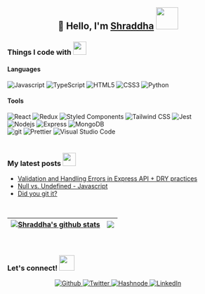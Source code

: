 <h2 align="center">
    👋 Hello,  I'm <a href="https://shraddha-shekar.netlify.app/">Shraddha</a> <img src="https://media.giphy.com/media/mGcNjsfWAjY5AEZNw6/giphy.gif" width="50">
</h2>

<h3>Things I code with <img src="https://media.giphy.com/media/WUlplcMpOCEmTGBtBW/giphy.gif" width="30"></h3>
<h4>Languages</h4>
<div align="">
     <img alt="Javascript" src="https://img.shields.io/badge/-Javascript-F7DF1E?&style=for-the-badge&logo=javascript&logoColor=white" />
    <img alt="TypeScript" src="https://img.shields.io/badge/-TypeScript-3178C6?&style=for-the-badge&logo=typescript&logoColor=white" />
    <img alt="HTML5" src="https://img.shields.io/badge/-HTML5-E34F26?&style=for-the-badge&logo=html5&logoColor=white" />
    <img alt="CSS3" src="https://img.shields.io/badge/-CSS3-1572B6?&style=for-the-badge&logo=css3&logoColor=white" />
    <img alt="Python" src="https://img.shields.io/badge/-Python-3776AB?&style=for-the-badge&logo=python&logoColor=white" />
</div>

<h4>Tools</h4>
<div align="">
    <img alt="React" src="https://img.shields.io/badge/-React-61DAFB?&style=for-the-badge&logo=react&logoColor=white" />
    <img alt="Redux" src="https://img.shields.io/badge/-Redux-764ABC?&style=for-the-badge&logo=redux&logoColor=white" />
    <img alt="Styled Components" src="https://img.shields.io/badge/-Styled_Components-db7092?&style=for-the-badge&logo=styled-components&logoColor=white" />
    <img alt="Tailwind CSS" src="https://img.shields.io/badge/-Tailwind_CSS-38B2AC?&style=for-the-badge&logo=TailwindCSS&logoColor=white" />
    <img alt="Jest" src="https://img.shields.io/badge/-Jest-C21325?&style=for-the-badge&logo=Jest&logoColor=white" />
</div>
<div align="">
     <img alt="Nodejs" src="https://img.shields.io/badge/-Nodejs-43853d?&style=for-the-badge&logo=Node.js&logoColor=white" />
    <img alt="Express" src="https://img.shields.io/badge/-Express-000000?&style=for-the-badge&logo=Express&logoColor=white" />
    <img alt="MongoDB" src="https://img.shields.io/badge/-MongoDB-13aa52?&style=for-the-badge&logo=mongodb&logoColor=white" />
</div>
<div align="">
    <img alt="git" src="https://img.shields.io/badge/-Git-F05032?&style=for-the-badge&logo=git&logoColor=white" />
    <img alt="Prettier" src="https://img.shields.io/badge/-Prettier-F7B93E?&style=for-the-badge&logo=prettier&logoColor=white" />
    <img alt="Visual Studio Code" src="https://img.shields.io/badge/-VS Code-007ACC?&style=for-the-badge&logo=Visual Studio Code&logoColor=white" />
</div>

</br>

<h3>My latest posts <img src="https://media.giphy.com/media/YLsf4Kvdsa9GivKbEZ/giphy.gif" width="30"></h3>
<ul>
      <li>
        <a href="https://shraddha319.hashnode.dev/validation-and-handling-errors-in-express-api-dry-practices">Validation and Handling Errors in Express API + DRY practices</a></br>
        <i></i>
    </li>
    <li>
        <a href="https://shraddha319.hashnode.dev/null-vs-undefined-javascript">Null vs. Undefined - Javascript</a></br>
        <i></i>
    </li>
    <li>
        <a href="https://shraddha319.hashnode.dev/did-you-git-it">Did you git it?</a></br>
        <i></i>
    </li>
</ul>

</br>

| <a href="https://git.io/streak-stats"><img align="center" src="https://github-readme-streak-stats.herokuapp.com/?user=shraddha319&theme=buefy&hide_border=true" alt="Shraddha's github stats" /></a> | <a href="https://github.com/anuraghazra/github-readme-stats"><img align="center" src="https://github-readme-stats.vercel.app/api/top-langs/?username=shraddha319&layout=compact&theme=buefy&hide_border=true" /></a> |
| ---------------------------------------------------------------------------------------------------------------------------------------------------------------------------------------------------- | -------------------------------------------------------------------------------------------------------------------------------------------------------------------------------------------------------------------- |


</br>

<h3>Let's connect! <img src="https://media.giphy.com/media/LnQjpWaON8nhr21vNW/giphy.gif" width="35"></h3>

<div align="center">
    <a href="https://github.com/shraddha319" target="_blank">
    <img alt="Github" src="https://img.shields.io/badge/GitHub-181717?&style=for-the-badge&logo=Github&logoColor=white" />
    </a>
    <a href="https://twitter.com/SShraddha6" target="_blank">
    <img alt="Twitter" src="https://img.shields.io/badge/Twitter-1DA1F2?&style=for-the-badge&logo=Twitter&logoColor=white" />
    </a>
    <a href="https://shraddha319.hashnode.dev" target="_blank">
    <img alt="Hashnode" src="https://img.shields.io/badge/Hashnode-2962FF?&style=for-the-badge&logo=Hashnode&logoColor=white" />
    </a>
    <a href="https://www.linkedin.com/in/shraddha-s/" target="_blank">
    <img alt="LinkedIn" src="https://img.shields.io/badge/LinkedIn-0A66C2?&style=for-the-badge&logo=LinkedIn&logoColor=white" />
    </a>
</div>

